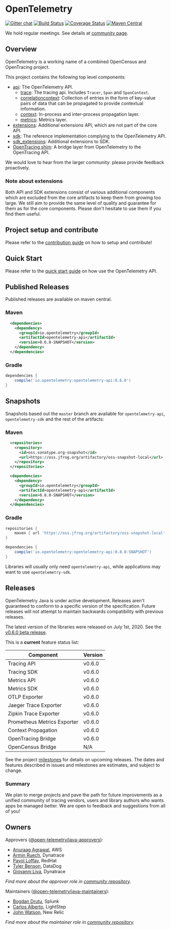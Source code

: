 # OpenTelemetry
[![Gitter chat][gitter-image]][gitter-url]
[![Build Status][circleci-image]][circleci-url]
[![Coverage Status][codecov-image]][codecov-url]
[![Maven Central][maven-image]][maven-url]

We hold regular meetings. See details at [community page](https://github.com/open-telemetry/community#java-sdk).

## Overview

OpenTelemetry is a working name of a combined OpenCensus and OpenTracing
project.

This project contains the following top level components:

* [api](api/): The OpenTelemetry API.
  * [trace](api/src/main/java/io/opentelemetry/trace/): The tracing api. Includes `Tracer`, `Span` and `SpanContext`.
  * [correlationcontext](/api/src/main/java/io/opentelemetry/correlationcontext): Collection of entries in the form of key-value pairs of data that can be propagated to provide contextual information.
  * [context](api/src/main/java/io/opentelemetry/context/): In-process and inter-process propagation layer.
  * [metrics](api/src/main/java/io/opentelemetry/metrics/): Metrics layer.
* [extensions](extensions/): Additional extensions API, which are not part of the core API.
* [sdk](sdk/): The reference implementation complying to the OpenTelemetry API.
* [sdk_extensions](sdk_extensions/): Additional extensions to SDK.
* [OpenTracing shim](opentracing_shim/): A bridge layer from OpenTelemetry to the OpenTracing API.

We would love to hear from the larger community: please provide feedback proactively.

### Note about extensions

Both API and SDK extensions consist of various additional components which are excluded from the core artifacts
to keep them from growing too large.
We still aim to provide the same level of quality and guarantee for them as for the core components.
Please don't hesitate to use them if you find them useful. 

## Project setup and contribute

Please refer to the [contribution guide](CONTRIBUTING.md)
on how to setup and contribute!

## Quick Start

Please refer to the [quick start guide](QUICKSTART.md) on how use the OpenTelemetry API.

## Published Releases

Published releases are available on maven central.

### Maven

```xml
  <dependencies>
    <dependency>
      <groupId>io.opentelemetry</groupId>
      <artifactId>opentelemetry-api</artifactId>
      <version>0.6.0-SNAPSHOT</version>
    </dependency>
  </dependencies>
```

### Gradle

```groovy
dependencies {
	compile('io.opentelemetry:opentelemetry-api:0.6.0')
}
```

## Snapshots

Snapshots based out the `master` branch are available for `opentelemetry-api`, `opentelemetry-sdk` and the rest of the artifacts:

### Maven

```xml
  <repositories>
    <repository>
      <id>oss.sonatype.org-snapshot</id>
      <url>https://oss.jfrog.org/artifactory/oss-snapshot-local</url>
    </repository>
  </repositories>

  <dependencies>
    <dependency>
      <groupId>io.opentelemetry</groupId>
      <artifactId>opentelemetry-api</artifactId>
      <version>0.8.0-SNAPSHOT</version>
    </dependency>
  </dependencies>
```

### Gradle

```groovy
repositories {
	maven { url 'https://oss.jfrog.org/artifactory/oss-snapshot-local' }
}

dependencies {
	compile('io.opentelemetry:opentelemetry-api:0.8.0-SNAPSHOT')
}
```

Libraries will usually only need `opentelemetry-api`, while applications
may want to use `opentelemetry-sdk`.

## Releases

OpenTelemetry Java is under active development. Releases aren't guaranteed
to conform to a specific version of the specification. Future releases will
not attempt to maintain backwards compatibility with previous releases.

The latest version of the libraries were released on July 1st, 2020.
See the [v0.6.0 beta release](https://github.com/open-telemetry/opentelemetry-java/releases/tag/v0.6.0).

This is a **current** feature status list:

| Component                   | Version |
| --------------------------- | ------- |
| Tracing API                 | v0.6.0  |
| Tracing SDK                 | v0.6.0  |
| Metrics API                 | v0.6.0  |
| Metrics SDK                 | v0.6.0  |
| OTLP Exporter               | v0.6.0  |
| Jaeger Trace Exporter       | v0.6.0  |
| Zipkin Trace Exporter       | v0.6.0  |
| Prometheus Metrics Exporter | v0.6.0  |
| Context Propagation         | v0.6.0  |
| OpenTracing Bridge          | v0.6.0  |
| OpenCensus Bridge           | N/A     |

See the project [milestones](https://github.com/open-telemetry/opentelemetry-java/milestones)
for details on upcoming releases. The dates and features described in issues
and milestones are estimates, and subject to change.

### Summary

We plan to merge projects and pave the path for future improvements as a unified
community of tracing vendors, users and library authors who wants apps be
managed better. We are open to feedback and suggestions from all of you!

## Owners

Approvers ([@open-telemetry/java-approvers](https://github.com/orgs/open-telemetry/teams/java-approvers)):

- [Anuraag Agrawal](https://github.com/anuraaga), AWS
- [Armin Ruech](https://github.com/arminru), Dynatrace
- [Pavol Loffay](https://github.com/pavolloffay), RedHat
- [Tyler Benson](https://github.com/tylerbenson), DataDog
- [Giovanni Liva](https://github.com/thisthat), Dynatrace

*Find more about the approver role in [community repository](https://github.com/open-telemetry/community/blob/master/community-membership.md#approver).*

Maintainers ([@open-telemetry/java-maintainers](https://github.com/orgs/open-telemetry/teams/java-maintainers)):

- [Bogdan Drutu](https://github.com/BogdanDrutu), Splunk
- [Carlos Alberto](https://github.com/carlosalberto), LightStep
- [John Watson](https://github.com/jkwatson), New Relic

*Find more about the maintainer role in [community repository](https://github.com/open-telemetry/community/blob/master/community-membership.md#maintainer).*

[circleci-image]: https://circleci.com/gh/open-telemetry/opentelemetry-java.svg?style=svg 
[circleci-url]: https://circleci.com/gh/open-telemetry/opentelemetry-java
[gitter-image]: https://badges.gitter.im/open-telemetry/opentelemetry-java.svg 
[gitter-url]: https://gitter.im/open-telemetry/opentelemetry-java?utm_source=badge&utm_medium=badge&utm_campaign=pr-badge&utm_content=badge
[codecov-image]: https://codecov.io/gh/open-telemetry/opentelemetry-java/branch/master/graph/badge.svg
[codecov-url]: https://codecov.io/gh/open-telemetry/opentelemetry-java/branch/master/
[maven-image]: https://maven-badges.herokuapp.com/maven-central/io.opentelemetry/opentelemetry-api/badge.svg
[maven-url]: https://maven-badges.herokuapp.com/maven-central/io.opentelemetry/opentelemetry-api
